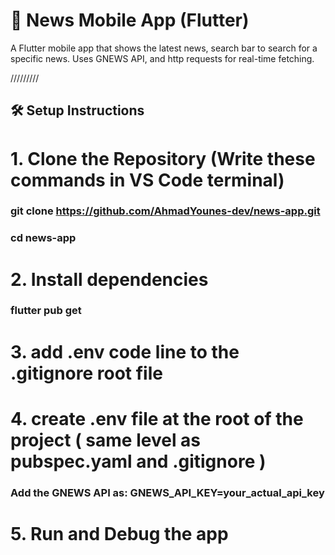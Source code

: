 # 📰 News Mobile App (Flutter)

A Flutter mobile app that shows the latest news, search bar to search for a specific news.
Uses GNEWS API, and http requests for real-time fetching. 

/////////

## 🛠 Setup Instructions

# 1. Clone the Repository (Write these commands in VS Code terminal)
### git clone https://github.com/AhmadYounes-dev/news-app.git
### cd news-app 


# 2. Install dependencies
### flutter pub get

# 3. add .env code line to the .gitignore root file

# 4. create .env file at the root of the project ( same level as pubspec.yaml and .gitignore ) 
### Add the GNEWS API as: GNEWS_API_KEY=your_actual_api_key 

# 5. Run and Debug the app
